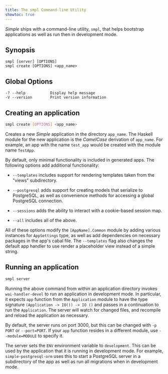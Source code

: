 ```yaml
---
title: The smpl Command-line Utility
showtoc: true
---
```


_Simple_ ships with a command-line utility, `smpl`, that helps bootstrap
applications as well as run then in development mode.

## Synopsis

```
smpl [server] [OPTIONS]
smpl create [OPTIONS] <app_name>
```

## Global Options

```
-? --help           Display help message
-V --version        Print version information
```

## Creating an application

```bash
smpl create [OPTIONS] <app_name>
```

Creates a new _Simple_ application in the directory `app_name`. The Haskell
module for the new application is the _CamelCase_ derivation of `app_name`.
For example, an app with the name `test_app` would be created with the module
name `TestApp`.

By default, only minimal functionality is included in generated apps. The
following options add additional functionality:

  * `--templates` includes support for rendering templates taken from the
    "views" subdirectory.

  * `--postgresql` adds support for creating models that serialize to
  PostgreSQL, as well as convenience methods for accessing a global PostgreSQL
  connection.

  * `--sessions` adds the ability to interact with a cookie-based session map.

  * `--all` includes all of the above.

All of these options modify the `[AppName].Common` module by adding various
instances for `AppSettings` type, as well as add dependencies on necessary
packages in the app's cabal file. The `--templates` flag also changes the
default app handler to use render a placeholder view instead of a simple
string.

## Running an application

```bash
smpl server
```

Running the above command from within an application directory invokes
`wai-handler-devel` to run an application in development mode. In particular,
it expects `app` function from the `Application` module to have the type
signature `(Application -> IO()) -> IO ()` and passes in a continuation to run
the `Application`. The server will watch for changed files, and recompile and
reload the application as necessary.

By default, the server runs on port 3000, but this can be changed with `-p PORT`
or `--port=PORT`. If your `app` function resides in a different module, use
`--module=MODULE` to specify it.

The server sets the `ENV` environment variable to `development`. This can be
used by the application that it is running in development mode. For example,
`simple-postgresql-orm` uses this to start a PostgreSQL server in a
subdirectory of the app as well as run all migrations when in development mode.

